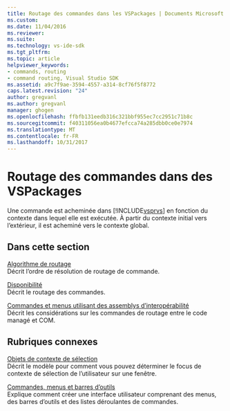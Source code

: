 ```yaml
---
title: Routage des commandes dans les VSPackages | Documents Microsoft
ms.custom: 
ms.date: 11/04/2016
ms.reviewer: 
ms.suite: 
ms.technology: vs-ide-sdk
ms.tgt_pltfrm: 
ms.topic: article
helpviewer_keywords:
- commands, routing
- command routing, Visual Studio SDK
ms.assetid: a9c7f9ae-3594-4557-a314-8cf76f5f8772
caps.latest.revision: "24"
author: gregvanl
ms.author: gregvanl
manager: ghogen
ms.openlocfilehash: ffbfb131eedb316c321bbf955ec7cc2951c71b8c
ms.sourcegitcommit: f40311056ea0b4677efcca74a285dbb0ce0e7974
ms.translationtype: MT
ms.contentlocale: fr-FR
ms.lasthandoff: 10/31/2017
---
```

# <a name="command-routing-in-vspackages"></a>Routage des commandes dans des VSPackages
Une commande est acheminée dans [!INCLUDE[vsprvs](../../code-quality/includes/vsprvs_md.md)] en fonction du contexte dans lequel elle est exécutée. À partir du contexte initial vers l’extérieur, il est acheminé vers le contexte global.  
  
## <a name="in-this-section"></a>Dans cette section  
 [Algorithme de routage](../../extensibility/internals/command-routing-algorithm.md)  
 Décrit l’ordre de résolution de routage de commande.  
  
 [Disponibilité](../../extensibility/internals/command-availability.md)  
 Décrit le routage des commandes.  
  
 [Commandes et menus utilisant des assemblys d’interopérabilité](../../extensibility/internals/commands-and-menus-that-use-interop-assemblies.md)  
 Décrit les considérations sur les commandes de routage entre le code managé et COM.  
  
## <a name="related-sections"></a>Rubriques connexes  
 [Objets de contexte de sélection](../../extensibility/internals/selection-context-objects.md)  
 Décrit le modèle pour comment vous pouvez déterminer le focus de contexte de sélection de l’utilisateur sur une fenêtre.  
  
 [Commandes, menus et barres d’outils](../../extensibility/internals/commands-menus-and-toolbars.md)  
 Explique comment créer une interface utilisateur comprenant des menus, des barres d’outils et des listes déroulantes de commandes.